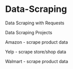 # Data-Scraping
Data Scraping with Requests


Data Scraping Projects

Amazon - scrape product data 

Yelp  - scrape store/shop data 

Walmart - scrape product data
